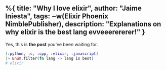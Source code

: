 %{
  title: "Why I love elixir",
  author: "Jaime Iniesta",
  tags: ~w(Elixir Phoenix NimblePublisher),
  description: "Explanations on why elixir is the best lang evveeerererer!"
}
---
Yes, this is **the post** you've been waiting for.


```elixir
[:python, :c, :cpp, :elixir, :javascript]
|> Enum.filter(fn lang -> lang is best)
# elixir
```
